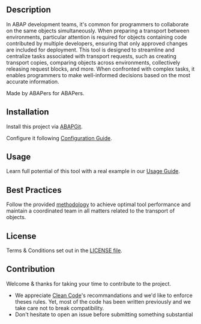
## Description
In ABAP development teams, it's common for programmers to collaborate on the same objects simultaneously. When preparing a transport between environments, particular attention is required for objects containing code contributed by multiple developers, ensuring that only approved changes are included for deployment. This tool is designed to streamline and centralize tasks associated with transport requests, such as creating transport copies, comparing objects across environments, collectively releasing request blocks, and more. When confronted with complex tasks, it enables programmers to make well-informed decisions based on the most accurate information.

Made by ABAPers for ABAPers.

## Installation
Install this project via [ABAPGit](https://abapgit.org/). 

Configure it following [Configuration Guide](Configuration_Guide.md). 
  
## Usage
Learn full potential of this tool with a real example in our [Usage Guide](usage.md).

## Best Practices
Follow the provided [methodology](METHODOLOGY.md) to achieve optimal tool performance and maintain a coordinated team in all matters related to the transport of objects.

## License
Terms & Conditions set out in the [LICENSE file](LICENSE).

## Contribution
Welcome & thanks for taking your time to contribute to the project.
  * We appreciate [Clean Code](https://github.com/SAP/styleguides/blob/main/clean-abap/CleanABAP.md#avoid-encodings-esp-hungarian-notation-and-prefixes)'s recommandations and we'd like to enforce theses rules. Yet, most of the code has been written previously and we take care not to break compatibility.
  * Don't hesitate to open an issue before submitting something substantial


